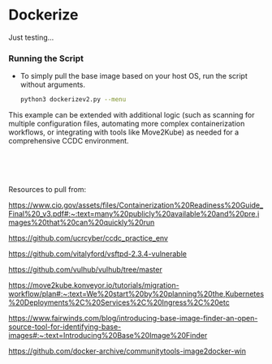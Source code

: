# Dockerize

Just testing...

### Running the Script

- To simply pull the base image based on your host OS, run the script without arguments.
  ```bash
  python3 dockerizev2.py --menu
  ```

This example can be extended with additional logic (such as scanning for multiple configuration files, automating more complex containerization workflows, or integrating with tools like Move2Kube) as needed for a comprehensive CCDC environment.

<br>
<br>
<br>


Resources to pull from: 

https://www.cio.gov/assets/files/Containerization%20Readiness%20Guide_Final%20_v3.pdf#:~:text=many%20publicly%20available%20and%20pre,images%20that%20can%20quickly%20run

https://github.com/ucrcyber/ccdc_practice_env

https://github.com/vitalyford/vsftpd-2.3.4-vulnerable

https://github.com/vulhub/vulhub/tree/master

https://move2kube.konveyor.io/tutorials/migration-workflow/plan#:~:text=We%20start%20by%20planning%20the,Kubernetes%20Deployments%2C%20Services%2C%20Ingress%2C%20etc

https://www.fairwinds.com/blog/introducing-base-image-finder-an-open-source-tool-for-identifying-base-images#:~:text=Introducing%20Base%20Image%20Finder

https://github.com/docker-archive/communitytools-image2docker-win

